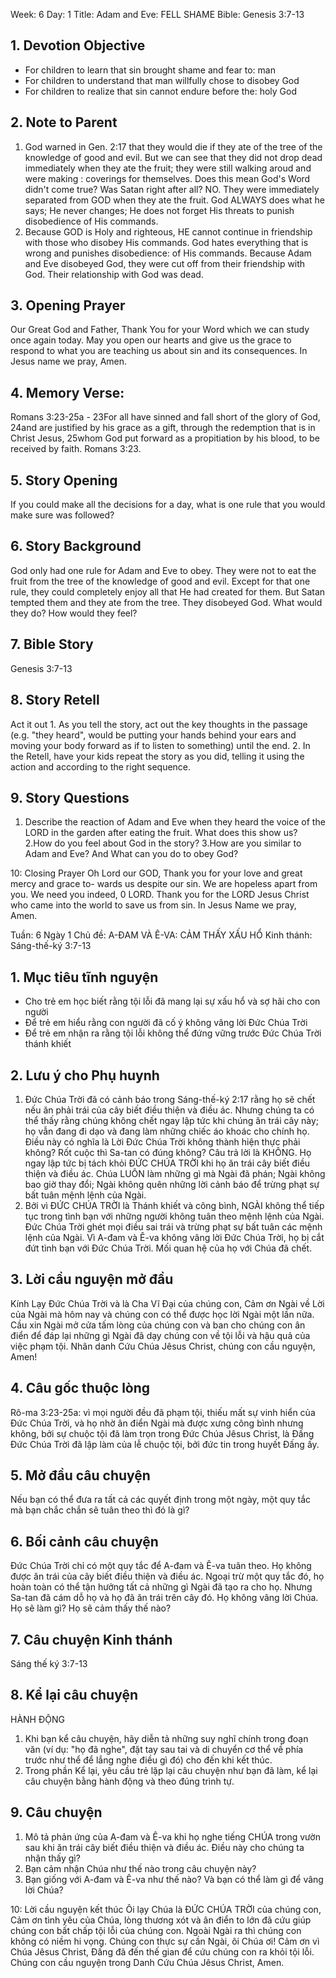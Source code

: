 Week: 6
Day: 1
Title: Adam and Eve: FELL SHAME
Bible: Genesis 3:7-13
## 1. Devotion Objective
- For children to learn that sin brought shame and fear to: man
- For children to understand that man willfully chose to disobey God
- For children to realize that sin cannot endure before the: holy God

## 2. Note to Parent
1. God warned in Gen. 2:17 that they would die if they ate of the tree of the knowledge of good and evil. But we can see that they did not drop dead immediately when they ate the fruit; they were still walking aroud and were making : coverings for themselves. Does this mean God's Word didn't come true? Was Satan right after all? NO. They were immediately separated from GOD when they ate the fruit. God ALWAYS does what he says; He never changes; He does not forget His threats to punish disobedience of His commands.
2. Because GOD is Holy and righteous, HE cannot continue in friendship with those who disobey His commands. God hates everything that is wrong and punishes disobedience: of His commands. Because Adam and Eve disobeyed God, they were cut off from their friendship with God. Their relationship with God was dead.

## 3. Opening Prayer
Our Great God and Father, Thank You for your Word which we can study once again today. May you open our hearts and give us the grace to respond to what you are teaching us about sin and its consequences. In Jesus name we pray, Amen.

## 4. Memory Verse:
Romans 3:23-25a - 23For all have sinned and fall short of the glory of God, 24and are justified by his grace as a gift, through the redemption that is in Christ Jesus, 25whom God put forward as a propitiation by his blood, to be received by faith. Romans 3:23.

## 5. Story Opening
If you could make all the decisions for a day, what is one rule that you would make sure was followed?

## 6. Story Background
God only had one rule for Adam and Eve to obey. They were not to eat the fruit from the tree of the knowledge of good and evil. Except for that one rule, they could completely enjoy all that He had created for them. But Satan tempted them and they ate from the tree. They disobeyed God. What would they do? How would they feel?

## 7. Bible Story
Genesis 3:7-13

## 8. Story Retell
 Act it out 1. As you tell the story, act out the key thoughts in the passage (e.g. "they heard", would be putting your hands behind your ears and moving your body forward as if to listen to something) until the end. 2. In the Retell, have your kids repeat the story as you did, telling it using the action and according to the right sequence.

## 9. Story Questions
1. Describe the reaction of Adam and Eve when they heard the voice of the LORD in the garden after eating the fruit. What does this show us?
2.How do you feel about God in the story?
3.How are you similar to Adam and Eve? And What can you do to obey God?

10: Closing Prayer
Oh Lord our GOD, Thank you for your love and great mercy and grace to- wards us despite our sin. We are hopeless apart from you. We need you indeed, 0 LORD. Thank you for the LORD Jesus Christ who came into the world to save us from sin. In Jesus Name we pray, Amen.


Tuần: 6
Ngày 1
Chủ đề: A-ĐAM VÀ Ê-VA: CẢM THẤY XẤU HỔ
Kinh thánh: Sáng-thế-ký 3:7-13

## 1. Mục tiêu tĩnh nguyện
- Cho trẻ em học biết rằng tội lỗi đã mang lại sự xấu hổ và sợ hãi cho con người
- Để trẻ em hiểu rằng con người đã cố ý không vâng lời Đức Chúa Trời
- Để trẻ em nhận ra rằng tội lỗi không thể đứng vững trước Đức Chúa Trời thánh khiết

## 2. Lưu ý cho Phụ huynh
1. Đức Chúa Trời đã có cảnh báo trong Sáng-thế-ký 2:17 rằng họ sẽ chết nếu ăn phải trái của cây biết điều thiện và điều ác. Nhưng chúng ta có thể thấy rằng chúng không chết ngay lập tức khi chúng ăn trái cây này; họ vẫn đang đi dạo và đang làm những chiếc áo khoác cho chính họ. Điều này có nghĩa là Lời Đức Chúa Trời không thành hiện thực phải không? Rốt cuộc thì Sa-tan có đúng không? Câu trả lời là KHÔNG. Họ ngay lập tức bị tách khỏi ĐỨC CHÚA TRỜI khi họ ăn trái cây biết điều thiện và điều ác. Chúa LUÔN làm những gì mà Ngài đã phán; Ngài không bao giờ thay đổi; Ngài không quên những lời cảnh báo để trừng phạt sự bất tuân mệnh lệnh của Ngài.
2. Bởi vì ĐỨC CHÚA TRỜI là Thánh khiết và công bình, NGÀI không thể tiếp tục trong tình bạn với những người không tuân theo mệnh lệnh của Ngài. Đức Chúa Trời ghét mọi điều sai trái và trừng phạt sự bất tuân các mệnh lệnh của Ngài. Vì A-đam và Ê-va không vâng lời Đức Chúa Trời, họ bị cắt đứt tình bạn với Đức Chúa Trời. Mối quan hệ của họ với Chúa đã chết.

## 3. Lời cầu nguyện mở đầu
Kính Lạy Đức Chúa Trời và là Cha Vĩ Đại của chúng con, Cảm ơn Ngài về Lời của Ngài mà hôm nay và chúng con có thể được học lời Ngài một lần nữa. Cầu xin Ngài mở cửa tấm lòng của chúng con và ban cho chúng con ân điển để đáp lại những gì Ngài đã dạy chúng con về tội lỗi và hậu quả của việc phạm tội. Nhân danh Cứu Chúa Jêsus Christ, chúng con cầu nguyện, Amen!

## 4. Câu gốc thuộc lòng
Rô-ma 3:23-25a: vì mọi người đều đã phạm tội, thiếu mất sự vinh hiển của Đức Chúa Trời, và họ nhờ ân điển Ngài mà được xưng công bình nhưng không, bởi sự chuộc tội đã làm trọn trong Đức Chúa Jêsus Christ, là Đấng Đức Chúa Trời đã lập làm của lễ chuộc tội, bởi đức tin trong huyết Đấng ấy.

## 5. Mở đầu câu chuyện
Nếu bạn có thể đưa ra tất cả các quyết định trong một ngày, một quy tắc mà bạn chắc chắn sẽ tuân theo thì đó là gì?

## 6. Bối cảnh câu chuyện
Đức Chúa Trời chỉ có một quy tắc để A-đam và Ê-va tuân theo. Họ không được ăn trái của cây biết điều thiện và điều ác. Ngoại trừ một quy tắc đó, họ hoàn toàn có thể tận hưởng tất cả những gì Ngài đã tạo ra cho họ. Nhưng Sa-tan đã cám dỗ họ và họ đã ăn trái trên cây đó. Họ không vâng lời Chúa. Họ sẽ làm gì? Họ sẽ cảm thấy thế nào?

## 7. Câu chuyện Kinh thánh
Sáng thế ký 3:7-13

## 8. Kể lại câu chuyện
 HÀNH ĐỘNG
1. Khi bạn kể câu chuyện, hãy diễn tả những suy nghĩ chính trong đoạn văn (ví dụ: "họ đã nghe", đặt tay sau tai và di chuyển cơ thể về phía trước như thể để lắng nghe điều gì đó) cho đến khi kết thúc.
2. Trong phần Kể lại, yêu cầu trẻ lặp lại câu chuyện như bạn đã làm, kể lại câu chuyện bằng hành động và theo đúng trình tự.

## 9. Câu chuyện
1. Mô tả phản ứng của A-đam và Ê-va khi họ nghe tiếng CHÚA trong vườn sau khi ăn trái cây biết điều thiện và điều ác. Điều này cho chúng ta nhận thấy gì?
2. Bạn cảm nhận Chúa như thế nào trong câu chuyện này?
3. Bạn giống với A-đam và Ê-va như thế nào? Và bạn có thể làm gì để vâng lời Chúa?

10: Lời cầu nguyện kết thúc
Ôi lạy Chúa là ĐỨC CHÚA TRỜI của chúng con, Cảm ơn tình yêu của Chúa, lòng thương xót và ân điển to lớn đã cứu giúp chúng con bất chấp tội lỗi của chúng con. Ngoài Ngài ra thì chúng con không có niềm hi vọng. Chúng con thực sự cần Ngài, ôi Chúa ơi! Cảm ơn vì Chúa Jêsus Christ, Đấng đã đến thế gian để cứu chúng con ra khỏi tội lỗi. Chúng con cầu nguyện trong Danh Cứu Chúa Jêsus Christ, Amen.
